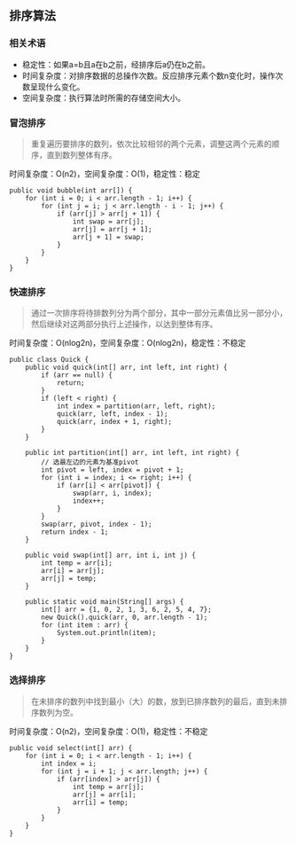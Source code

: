 ## 排序算法 ##

### 相关术语 ###
- 稳定性：如果a=b且a在b之前，经排序后a仍在b之前。
- 时间复杂度：对排序数据的总操作次数。反应排序元素个数n变化时，操作次数呈现什么变化。
- 空间复杂度：执行算法时所需的存储空间大小。

### 冒泡排序 ###
>重复遍历要排序的数列，依次比较相邻的两个元素，调整这两个元素的顺序，直到数列整体有序。

时间复杂度：O(n2)，空间复杂度：O(1)，稳定性：稳定

	public void bubble(int arr[]) {
		for (int i = 0; i < arr.length - 1; i++) {
			for (int j = i; j < arr.length - i - 1; j++) {
				if (arr[j] > arr[j + 1]) {
					int swap = arr[j];
					arr[j] = arr[j + 1];
					arr[j + 1] = swap;
				}
			}
		}
	}

### 快速排序 ###
>通过一次排序将待排数列分为两个部分，其中一部分元素值比另一部分小，然后继续对这两部分执行上述操作，以达到整体有序。

时间复杂度：O(nlog2n)，空间复杂度：O(nlog2n)，稳定性：不稳定

	public class Quick {
	    public void quick(int[] arr, int left, int right) {
	        if (arr == null) {
	            return;
	        }
	        if (left < right) {
	            int index = partition(arr, left, right);
	            quick(arr, left, index - 1);
	            quick(arr, index + 1, right);
	        }
	    }
	
	    public int partition(int[] arr, int left, int right) {
	        // 选最左边的元素为基准pivot
	        int pivot = left, index = pivot + 1;
	        for (int i = index; i <= right; i++) {
	            if (arr[i] < arr[pivot]) {
	                swap(arr, i, index);
	                index++;
	            }
	        }
	        swap(arr, pivot, index - 1);
	        return index - 1;
	    }
	
	    public void swap(int[] arr, int i, int j) {
	        int temp = arr[i];
	        arr[i] = arr[j];
	        arr[j] = temp;
	    }
	
	    public static void main(String[] args) {
	        int[] arr = {1, 0, 2, 1, 3, 6, 2, 5, 4, 7};
	        new Quick().quick(arr, 0, arr.length - 1);
	        for (int item : arr) {
	            System.out.println(item);
	        }
	    }
	}

### 选择排序 ###
>在未排序的数列中找到最小（大）的数，放到已排序数列的最后，直到未排序数列为空。

时间复杂度：O(n2)，空间复杂度：O(1)，稳定性：不稳定

	public void select(int[] arr) {
		for (int i = 0; i < arr.length - 1; i++) {
			int index = i;
			for (int j = i + 1; j < arr.length; j++) {
				if (arr[index] > arr[j]) {
					int temp = arr[j];
					arr[j] = arr[i];
					arr[i] = temp;
				}
			}
		}
	}
